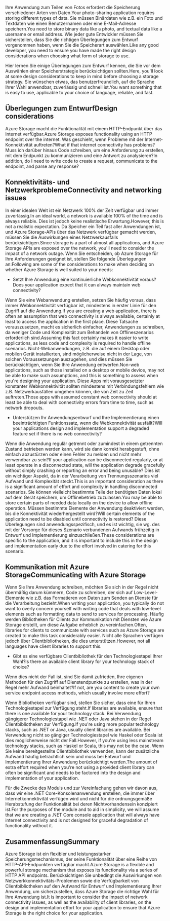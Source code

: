 <span data-ttu-id="83e2d-101">Ihre Anwendung zum Teilen von Fotos erfordert die Speicherung verschiedener Arten von Daten.</span><span class="sxs-lookup"><span data-stu-id="83e2d-101">Your photo-sharing application requires storing different types of data.</span></span> <span data-ttu-id="83e2d-102">Sie müssen Binärdaten wie z.B. ein Foto und Textdaten wie einen Benutzernamen oder eine E-Mail-Adresse speichern.</span><span class="sxs-lookup"><span data-stu-id="83e2d-102">You need to store binary data like a photo, and textual data like a username or email address.</span></span> <span data-ttu-id="83e2d-103">Wie jeder gute Entwickler müssen Sie sicherstellen, dass Sie die richtigen Überlegungen zum Entwurf vorgenommen haben, wenn Sie die Speicherart auswählen.</span><span class="sxs-lookup"><span data-stu-id="83e2d-103">Like any good developer, you need to ensure you have made the right design considerations when choosing what form of storage to use.</span></span>

<span data-ttu-id="83e2d-104">Hier lernen Sie einige Überlegungen zum Entwurf kennen, die Sie vor dem Auswählen einer Speicherstrategie berücksichtigen sollten.</span><span class="sxs-lookup"><span data-stu-id="83e2d-104">Here, you'll look at some design considerations to keep in mind before choosing a storage strategy.</span></span> <span data-ttu-id="83e2d-105">Sie wünschen etwas, das benutzerfreundlich, auf die Sprache Ihrer Wahl anwendbar, zuverlässig und schnell ist.</span><span class="sxs-lookup"><span data-stu-id="83e2d-105">You want something that is easy to use, applicable to your choice of language, reliable, and fast.</span></span>

## <a name="design-considerations"></a><span data-ttu-id="83e2d-106">Überlegungen zum Entwurf</span><span class="sxs-lookup"><span data-stu-id="83e2d-106">Design considerations</span></span>

<span data-ttu-id="83e2d-107">Azure Storage macht die Funktionalität mit einem HTTP-Endpunkt über das Internet verfügbar.</span><span class="sxs-lookup"><span data-stu-id="83e2d-107">Azure Storage exposes functionality using an HTTP endpoint over the internet.</span></span> <span data-ttu-id="83e2d-108">Was geschieht, wenn Probleme mit der Internet-Konnektivität auftreten?</span><span class="sxs-lookup"><span data-stu-id="83e2d-108">What if that internet connectivity has problems?</span></span> <span data-ttu-id="83e2d-109">Muss ich darüber hinaus Code schreiben, um eine Anforderung zu erstellen, mit dem Endpunkt zu kommunizieren und eine Antwort zu analysieren?</span><span class="sxs-lookup"><span data-stu-id="83e2d-109">In addition, do I need to write code to create a request, communicate to the endpoint, and parse any response?</span></span>

## <a name="connectivity-and-networking-issues"></a><span data-ttu-id="83e2d-110">Konnektivitäts- und Netzwerkprobleme</span><span class="sxs-lookup"><span data-stu-id="83e2d-110">Connectivity and networking issues</span></span>

<span data-ttu-id="83e2d-111">In einer idealen Welt ist ein Netzwerk 100% der Zeit verfügbar und immer zuverlässig.</span><span class="sxs-lookup"><span data-stu-id="83e2d-111">In an ideal world, a network is available 100% of the time and is always reliable.</span></span> <span data-ttu-id="83e2d-112">Dies ist jedoch keine realistische Erwartung.</span><span class="sxs-lookup"><span data-stu-id="83e2d-112">However, this is not a realistic expectation.</span></span> <span data-ttu-id="83e2d-113">Da Speicher ein Teil fast aller Anwendungen ist, und Azure Storage-APIs über das Netzwerk verfügbar gemacht werden, müssen Sie die Auswirkungen eines Netzwerkausfalls berücksichtigen.</span><span class="sxs-lookup"><span data-stu-id="83e2d-113">Since storage is a part of almost all applications, and Azure Storage APIs are exposed over the network, you'll need to consider the impact of a network outage.</span></span> <span data-ttu-id="83e2d-114">Wenn Sie entscheiden, ob Azure Storage für Ihre Anforderungen geeignet ist, stellen Sie folgende Überlegungen an:</span><span class="sxs-lookup"><span data-stu-id="83e2d-114">Following are some of the considerations to make when deciding on whether Azure Storage is well suited to your needs:</span></span>

* <span data-ttu-id="83e2d-115">Setzt Ihre Anwendung eine kontinuierliche Webkonnektivität voraus?</span><span class="sxs-lookup"><span data-stu-id="83e2d-115">Does your application expect that it can always maintain web connectivity?</span></span>

<span data-ttu-id="83e2d-116">Wenn Sie eine Webanwendung erstellen, setzen Sie häufig voraus, dass immer Webkonnektivität verfügbar ist, mindestens in erster Linie für den Zugriff auf die Anwendung.</span><span class="sxs-lookup"><span data-stu-id="83e2d-116">If you are creating a web application, there is often an assumption that web connectivity is always available, certainly at least to access the application in the first place.</span></span> <span data-ttu-id="83e2d-117">Diese Tatsache vorauszusetzen, macht es sicherlich einfacher, Anwendungen zu schreiben, da weniger Code und Komplexität zum Behandeln von Offlineszenarios erforderlich sind.</span><span class="sxs-lookup"><span data-stu-id="83e2d-117">Assuming this fact certainly makes it easier to write applications, as less code and complexity is required to handle offline scenarios.</span></span> <span data-ttu-id="83e2d-118">Nicht-Webanwendungen, z.B. die auf einem Desktop oder mobilen Gerät installierten, sind möglicherweise nicht in der Lage, von solchen Voraussetzungen auszugehen, und dies müssen Sie berücksichtigen, wenn Sie Ihre Anwendung entwerfen.</span><span class="sxs-lookup"><span data-stu-id="83e2d-118">Non-web applications, such as those installed on a desktop or mobile device, may not be able to make such assumptions, and this is something to assess when you're designing your application.</span></span> <span data-ttu-id="83e2d-119">Diese Apps mit vorausgesetzter konstanter Webkonnektivität sollten mindestens mit Verbindungsfehlern wie z.B. Netzwerkausfällen umgehen können, die von Zeit zu Zeit auftreten.</span><span class="sxs-lookup"><span data-stu-id="83e2d-119">Those apps with assumed constant web connectivity should at least be able to deal with connectivity errors from time to time, such as network dropouts.</span></span>

* <span data-ttu-id="83e2d-120">Unterstützen Ihr Anwendungsentwurf und Ihre Implementierung einen beeinträchtigten Funktionssatz, wenn die Webkonnektivität ausfällt?</span><span class="sxs-lookup"><span data-stu-id="83e2d-120">Will your applications design and implementation support a degraded feature set if there is no web connectivity?</span></span>

<span data-ttu-id="83e2d-121">Wenn die Anwendung regulär getrennt oder zumindest in einem getrennten Zustand betrieben werden kann, wird sie dann korrekt herabgestuft, ohne einfach abzustürzen oder einen Fehler zu melden und nicht mehr verwendbar zu sein?</span><span class="sxs-lookup"><span data-stu-id="83e2d-121">If your application can be disconnected regularly, or at least operate in a disconnected state, will the application degrade gracefully without simply crashing or reporting an error and being unusable?</span></span> <span data-ttu-id="83e2d-122">Dies ist ein wichtiger Aspekt, da in der Verarbeitung von Trennungsszenarios viel Aufwand und Komplexität steckt.</span><span class="sxs-lookup"><span data-stu-id="83e2d-122">This is an important consideration as there is a significant amount of effort and complexity in handling disconnected scenarios.</span></span> <span data-ttu-id="83e2d-123">Sie können vielleicht bestimmte Teile der benötigten Daten lokal auf dem Gerät speichern, um Offlinebetrieb zuzulassen.</span><span class="sxs-lookup"><span data-stu-id="83e2d-123">You may be able to store certain parts of needed data locally on the device to allow offline operation.</span></span> <span data-ttu-id="83e2d-124">Müssen bestimmte Elemente der Anwendung deaktiviert werden, bis die Konnektivität wiederhergestellt wird?</span><span class="sxs-lookup"><span data-stu-id="83e2d-124">Will certain elements of the application need to be disabled until connectivity is restored?</span></span> <span data-ttu-id="83e2d-125">Diese Überlegungen sind anwendungsspezifisch, und es ist wichtig, sie wg. des mit der Vorsorge für dieses Szenario verbundenen Aufwands frühzeitig in Entwurf und Implementierung einzuschließen.</span><span class="sxs-lookup"><span data-stu-id="83e2d-125">These considerations are specific to the application, and it is important to include this in the design and implementation early due to the effort involved in catering for this scenario.</span></span>

## <a name="communicating-with-azure-storage"></a><span data-ttu-id="83e2d-126">Kommunikation mit Azure Storage</span><span class="sxs-lookup"><span data-stu-id="83e2d-126">Communicating with Azure Storage</span></span>

<span data-ttu-id="83e2d-127">Wenn Sie Ihre Anwendung schreiben, möchten Sie sich in der Regel nicht übermäßig darum kümmern, Code zu schreiben, der sich auf Low-Level-Elemente wie z.B. das Formatieren von Daten zum Senden an Dienste für die Verarbeitung bezieht.</span><span class="sxs-lookup"><span data-stu-id="83e2d-127">When writing your application, you typically do not want to overly concern yourself with writing code that deals with low-level elements such as formatting data to send to services for processing.</span></span> <span data-ttu-id="83e2d-128">Häufig werden Bibliotheken für Clients zur Kommunikation mit Diensten wie Azure Storage erstellt, um diese Aufgabe erheblich zu vereinfachen.</span><span class="sxs-lookup"><span data-stu-id="83e2d-128">Often, libraries for clients to communicate with services such as Azure Storage are created to make this task considerably easier.</span></span> <span data-ttu-id="83e2d-129">Nicht alle Sprachen verfügen jedoch über Clientbibliotheken, die dies unterstützen.</span><span class="sxs-lookup"><span data-stu-id="83e2d-129">However, not all languages have client libraries to support this.</span></span>

* <span data-ttu-id="83e2d-130">Gibt es eine verfügbare Clientbibliothek für den Technologiestapel Ihrer Wahl?</span><span class="sxs-lookup"><span data-stu-id="83e2d-130">Is there an available client library for your technology stack of choice?</span></span>

<span data-ttu-id="83e2d-131">Wenn dies nicht der Fall ist, sind Sie damit zufrieden, Ihre eigenen Methoden für den Zugriff auf Dienstendpunkte zu erstellen, was in der Regel mehr Aufwand beinhaltet?</span><span class="sxs-lookup"><span data-stu-id="83e2d-131">If not, are you content to create your own service endpoint access methods, which usually involve more effort?</span></span>

<span data-ttu-id="83e2d-132">Wenn Bibliotheken verfügbar sind, stellen Sie sicher, dass eine für Ihren Technologiestapel zur Verfügung steht.</span><span class="sxs-lookup"><span data-stu-id="83e2d-132">If libraries are available, ensure that there is one available for your technology stack.</span></span> <span data-ttu-id="83e2d-133">Bei Verwendung gängigerer Technologiestapel wie .NET oder Java stehen in der Regel Clientbibliotheken zur Verfügung.</span><span class="sxs-lookup"><span data-stu-id="83e2d-133">If you're using more popular technology stacks, such as .NET or Java, usually client libraries are available.</span></span> <span data-ttu-id="83e2d-134">Bei Verwendung nicht so gängiger Technologiestapel wie Haskel oder Scala ist dies möglicherweise nicht der Fall.</span><span class="sxs-lookup"><span data-stu-id="83e2d-134">However, if you're using less mainstream technology stacks, such as Haskel or Scala, this may not be the case.</span></span> <span data-ttu-id="83e2d-135">Wenn Sie keine bereitgestellte Clientbibliothek verwenden, kann der zusätzliche Aufwand häufig beträchtlich sein und muss bei Entwurf und Implementierung Ihrer Anwendung berücksichtigt werden.</span><span class="sxs-lookup"><span data-stu-id="83e2d-135">The amount of extra effort required when you're not using a provided client library can often be significant and needs to be factored into the design and implementation of your application.</span></span>

<span data-ttu-id="83e2d-136">Für die Zwecke des Moduls und zur Vereinfachung gehen wir davon aus, dass wir eine .NET Core-Konsolenanwendung erstellen, die immer über Internetkonnektivität verfügen wird und nicht für die ordnungsgemäße Herabstufung der Funktionalität bei deren Nichtvorhandensein konzipiert ist.</span><span class="sxs-lookup"><span data-stu-id="83e2d-136">For the purposes of the module and to aid in simplicity, we will assume that we are creating a .NET Core console application that will always have internet connectivity and is not designed for graceful degradation of functionality without it.</span></span>

## <a name="summary"></a><span data-ttu-id="83e2d-137">Zusammenfassung</span><span class="sxs-lookup"><span data-stu-id="83e2d-137">Summary</span></span>

<span data-ttu-id="83e2d-138">Azure Storage ist ein flexibler und leistungsstarker Speicherungsmechanismus, der seine Funktionalität über eine Reihe von HTTP-API-Endpunkten verfügbar macht.</span><span class="sxs-lookup"><span data-stu-id="83e2d-138">Azure Storage is a flexible and powerful storage mechanism that exposes its functionality via a series of HTTP API endpoints.</span></span> <span data-ttu-id="83e2d-139">Berücksichtigen Sie unbedingt die Auswirkungen von Netzwerkkonnektivitäts-Problemen sowie die Verfügbarkeit von Clientbibliotheken auf den Aufwand für Entwurf und Implementierung Ihrer Anwendung, um sicherzustellen, dass Azure Storage die richtige Wahl für Ihre Anwendung ist.</span><span class="sxs-lookup"><span data-stu-id="83e2d-139">It is important to consider the impact of network connectivity issues, as well as the availability of client libraries, on the design and implementation effort for your application to ensure that Azure Storage is the right choice for your application.</span></span>


